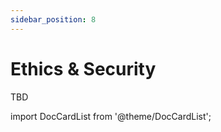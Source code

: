 ```yaml
---
sidebar_position: 8
---
```


# Ethics & Security

TBD

import DocCardList from '@theme/DocCardList';

<DocCardList />
